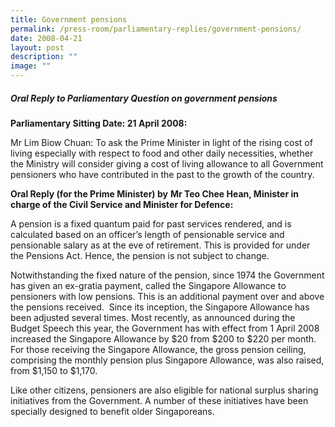 ```yaml
---
title: Government pensions
permalink: /press-room/parliamentary-replies/government-pensions/
date: 2008-04-21
layout: post
description: ""
image: ""
---
```

##### Oral Reply to Parliamentary Question on government pensions

**Parliamentary Sitting Date: 21 April 2008:**

Mr Lim Biow Chuan: To ask the Prime Minister in light of the rising cost of living especially with respect to food and other daily necessities, whether the Ministry will consider giving a cost of living allowance to all Government pensioners who have contributed in the past to the growth of the country.

**Oral Reply (for the Prime Minister) by** **Mr Teo Chee Hean, Minister in charge of the Civil Service and Minister for Defence:**

A pension is a fixed quantum paid for past services rendered, and is calculated based on an officer’s length of pensionable service and pensionable salary as at the eve of retirement. This is provided for under the Pensions Act. Hence, the pension is not subject to change.

Notwithstanding the fixed nature of the pension, since 1974 the Government has given an ex-gratia payment, called the Singapore Allowance to pensioners with low pensions. This is an additional payment over and above the pensions received.  Since its inception, the Singapore Allowance has been adjusted several times. Most recently, as announced during the Budget Speech this year, the Government has with effect from 1 April 2008 increased the Singapore Allowance by $20 from $200 to $220 per month. For those receiving the Singapore Allowance, the gross pension ceiling, comprising the monthly pension plus Singapore Allowance, was also raised, from $1,150 to $1,170. 

Like other citizens, pensioners are also eligible for national surplus sharing initiatives from the Government. A number of these initiatives have been specially designed to benefit older Singaporeans.